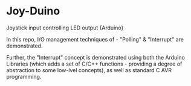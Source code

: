# Joy-Duino
Joystick input controlling LED output {Arduino}

In this repo, I/O management techniques of - "Polling" & "Interrupt" are demonstrated.

Further, the "Interrupt" concept is demonstrated using both the Arduino Libraries (which adds a set of C/C++ functions - providing a degree of abstraction to some low-lvel concepts), as well as standard C AVR programming.
